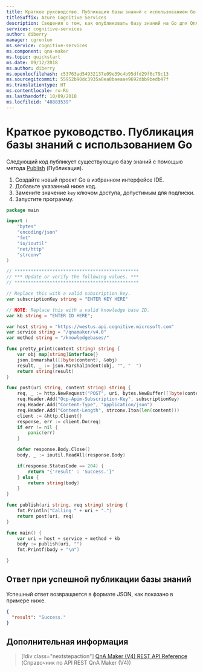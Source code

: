 ```yaml
---
title: Краткое руководство. Публикация базы знаний с использованием Go — QnA Maker
titleSuffix: Azure Cognitive Services
description: Сведения о том, как опубликовать базу знаний на Go для QnA Maker.
services: cognitive-services
author: diberry
manager: cgronlun
ms.service: cognitive-services
ms.component: qna-maker
ms.topic: quickstart
ms.date: 09/12/2018
ms.author: diberry
ms.openlocfilehash: c53763ad54932137e09e39c4b95dfd29f6c79c13
ms.sourcegitcommit: 55952b90dc3935a8ea8baeaae9692dbb9bedb47f
ms.translationtype: HT
ms.contentlocale: ru-RU
ms.lasthandoff: 10/09/2018
ms.locfileid: "48883539"
---
```

# <a name="quickstart-publish-a-knowledge-base-in-go"></a>Краткое руководство. Публикация базы знаний с использованием Go

Следующий код публикует существующую базу знаний с помощью метода [Publish](https://westus.dev.cognitive.microsoft.com/docs/services/5a93fcf85b4ccd136866eb37/operations/5ac266295b4ccd1554da75fe) (Публикация).

1. Создайте новый проект Go в избранном интерфейсе IDE.
2. Добавьте указанный ниже код.
3. Замените значение `key` ключом доступа, допустимым для подписки.
4. Запустите программу.

```go
package main

import (
    "bytes"
    "encoding/json"
    "fmt"
    "io/ioutil"
    "net/http"
    "strconv"
)

// **********************************************
// *** Update or verify the following values. ***
// **********************************************

// Replace this with a valid subscription key.
var subscriptionKey string = "ENTER KEY HERE"

// NOTE: Replace this with a valid knowledge base ID.
var kb string = "ENTER ID HERE";

var host string = "https://westus.api.cognitive.microsoft.com"
var service string = "/qnamaker/v4.0"
var method string = "/knowledgebases/"

func pretty_print(content string) string {
    var obj map[string]interface{}
    json.Unmarshal([]byte(content), &obj)
    result, _ := json.MarshalIndent(obj, "", "  ")
    return string(result)
}

func post(uri string, content string) string {
    req, _ := http.NewRequest("POST", uri, bytes.NewBuffer([]byte(content)))
    req.Header.Add("Ocp-Apim-Subscription-Key", subscriptionKey)
    req.Header.Add("Content-Type", "application/json")
    req.Header.Add("Content-Length", strconv.Itoa(len(content)))
    client := &http.Client{}
    response, err := client.Do(req)
    if err != nil {
        panic(err)
    }

    defer response.Body.Close()
    body, _ := ioutil.ReadAll(response.Body)

    if(response.StatusCode == 204) {
        return "{'result' : 'Success.'}"
    } else {
        return string(body)
    }
}

func publish(uri string, req string) string {
    fmt.Println("Calling " + uri + ".")
    return post(uri, req)
}

func main() {
    var uri = host + service + method + kb
    body := publish(uri, "")
    fmt.Printf(body + "\n")

}
```

## <a name="the-publish-a-knowledge-base-response"></a>Ответ при успешной публикации базы знаний

Успешный ответ возвращается в формате JSON, как показано в примере ниже. 

```json
{
  "result": "Success."
}
```

## <a name="next-steps"></a>Дополнительная информация

> [!div class="nextstepaction"]
> [QnA Maker (V4) REST API Reference](https://westus.dev.cognitive.microsoft.com/docs/services/5a93fcf85b4ccd136866eb37/operations/5ac266295b4ccd1554da75ff) (Справочник по API REST QnA Maker (V4))